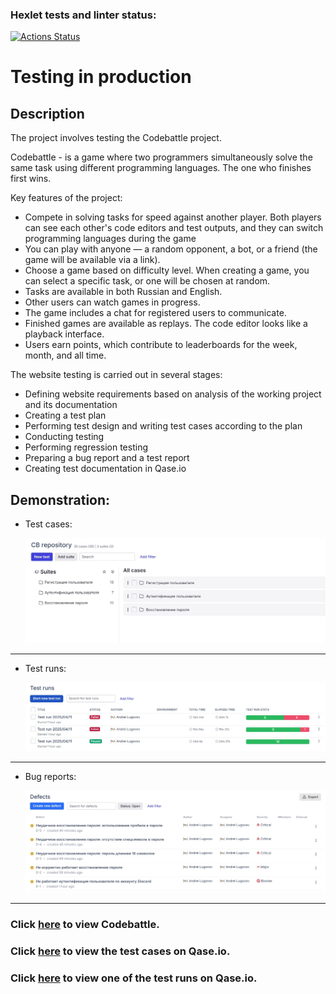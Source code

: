### Hexlet tests and linter status:

[![Actions Status](https://github.com/hitriylis/qa-engineer-project-85/actions/workflows/hexlet-check.yml/badge.svg)](https://github.com/hitriylis/qa-engineer-project-85/actions)

# Testing in production

## Description

The project involves testing the Codebattle project.

Codebattle - is a game where two programmers simultaneously solve the same task using different programming languages. The one who finishes first wins.

Key features of the project:

- Compete in solving tasks for speed against another player. Both players can see each other's code editors and test outputs, and they can switch programming languages during the game
- You can play with anyone — a random opponent, a bot, or a friend (the game will be available via a link).
- Choose a game based on difficulty level. When creating a game, you can select a specific task, or one will be chosen at random.
- Tasks are available in both Russian and English.
- Other users can watch games in progress.
- The game includes a chat for registered users to communicate.
- Finished games are available as replays. The code editor looks like a playback interface.
- Users earn points, which contribute to leaderboards for the week, month, and all time.

The website testing is carried out in several stages:

- Defining website requirements based on analysis of the working project and its documentation
- Creating a test plan
- Performing test design and writing test cases according to the plan
- Conducting testing
- Performing regression testing
- Preparing a bug report and a test report
- Creating test documentation in Qase.io

## Demonstration:

- Test cases:

  ![Laptop size](./src/demo/test-cases.jpg "Test cases")

---

- Test runs:

  ![Tablet size](./src/demo/test-runs.jpg "Test runs")

---

- Bug reports:

  ![Mobile size](./src/demo/bug-reports.jpg "Bug reports")

---

### Click [here](https://codebattle.hexlet.io/) to view Codebattle.

### Click [here](https://drive.google.com/file/d/1-bKdhDkkGSlt3jxbgV9PJV17EabRMJ_j/view?usp=sharing) to view the test cases on Qase.io.

### Click [here](https://drive.google.com/file/d/1n4o9le-I-QwzJwy4-x7kyJhY-Tgti6Fx/view?usp=sharing) to view one of the test runs on Qase.io.
